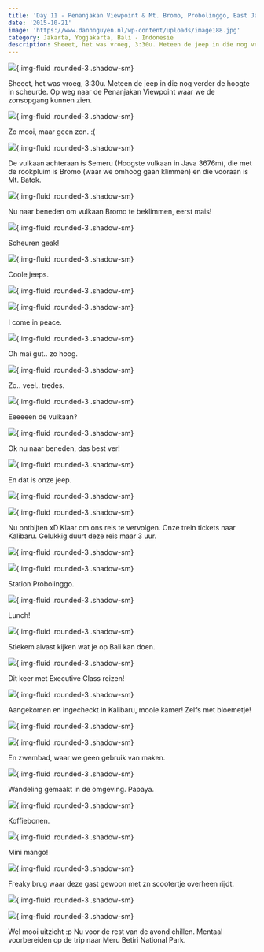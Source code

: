 ```yaml
---
title: 'Day 11 - Penanjakan Viewpoint & Mt. Bromo, Probolinggo, East Java'
date: '2015-10-21'
image: 'https://www.danhnguyen.nl/wp-content/uploads/image188.jpg'
category: Jakarta, Yogjakarta, Bali - Indonesie
description: Sheeet, het was vroeg, 3:30u. Meteen de jeep in die nog verder de hoogte in scheurde...
---
```


![](https://www.danhnguyen.nl/wp-content/uploads/image186-1024x576.jpg){.img-fluid .rounded-3 .shadow-sm}

Sheeet, het was vroeg, 3:30u. Meteen de jeep in die nog verder de hoogte in scheurde.
Op weg naar de Penanjakan Viewpoint waar we de zonsopgang kunnen zien.

![](https://www.danhnguyen.nl/wp-content/uploads/image187-1024x576.jpg){.img-fluid .rounded-3 .shadow-sm}

Zo mooi, maar geen zon. :(

![](https://www.danhnguyen.nl/wp-content/uploads/image188-1024x576.jpg){.img-fluid .rounded-3 .shadow-sm}

De vulkaan achteraan is Semeru (Hoogste vulkaan in Java 3676m), die met de rookpluim is Bromo (waar we omhoog gaan klimmen) en die vooraan is Mt. Batok.

<!-- En filmpjes!
\[video mp4="http://www.danhnguyen.nl/wp-content/uploads/IMG\_0763.mp4"\]\[/video\]
\[video mp4="http://www.danhnguyen.nl/wp-content/uploads/IMG\_0764.mp4"\]\[/video\] -->

![](https://www.danhnguyen.nl/wp-content/uploads/image189-1024x576.jpg){.img-fluid .rounded-3 .shadow-sm}

Nu naar beneden om vulkaan Bromo te beklimmen, eerst mais!

![](https://www.danhnguyen.nl/wp-content/uploads/image190-1024x576.jpg){.img-fluid .rounded-3 .shadow-sm}

Scheuren geak!

![](https://www.danhnguyen.nl/wp-content/uploads/image191-1024x576.jpg){.img-fluid .rounded-3 .shadow-sm}

Coole jeeps.

![](https://www.danhnguyen.nl/wp-content/uploads/image192-1024x576.jpg){.img-fluid .rounded-3 .shadow-sm}

![](https://www.danhnguyen.nl/wp-content/uploads/image193-1024x576.jpg){.img-fluid .rounded-3 .shadow-sm}

I come in peace.

![](https://www.danhnguyen.nl/wp-content/uploads/image194-1024x576.jpg){.img-fluid .rounded-3 .shadow-sm}

Oh mai gut.. zo hoog.

![](https://www.danhnguyen.nl/wp-content/uploads/image195-1024x576.jpg){.img-fluid .rounded-3 .shadow-sm}

Zo.. veel.. tredes.

![](https://www.danhnguyen.nl/wp-content/uploads/image196-1024x576.jpg){.img-fluid .rounded-3 .shadow-sm}

Eeeeeen de vulkaan?

![](https://www.danhnguyen.nl/wp-content/uploads/image197-1024x576.jpg){.img-fluid .rounded-3 .shadow-sm}

Ok nu naar beneden, das best ver!

![](https://www.danhnguyen.nl/wp-content/uploads/image199-1024x576.jpg){.img-fluid .rounded-3 .shadow-sm}

En dat is onze jeep.

![](https://www.danhnguyen.nl/wp-content/uploads/image200-1024x576.jpg){.img-fluid .rounded-3 .shadow-sm}

![](https://www.danhnguyen.nl/wp-content/uploads/image208-1024x576.jpg){.img-fluid .rounded-3 .shadow-sm}

Nu ontbijten xD
Klaar om ons reis te vervolgen. Onze trein tickets naar Kalibaru. Gelukkig duurt deze reis maar 3 uur.

![](https://www.danhnguyen.nl/wp-content/uploads/image201-1024x576.jpg){.img-fluid .rounded-3 .shadow-sm}

![](https://www.danhnguyen.nl/wp-content/uploads/image203-1024x576.jpg){.img-fluid .rounded-3 .shadow-sm}

Station Probolinggo.

![](https://www.danhnguyen.nl/wp-content/uploads/image202-1024x576.jpg){.img-fluid .rounded-3 .shadow-sm}

Lunch!

![](https://www.danhnguyen.nl/wp-content/uploads/image204-1024x576.jpg){.img-fluid .rounded-3 .shadow-sm}

Stiekem alvast kijken wat je op Bali kan doen.

![](https://www.danhnguyen.nl/wp-content/uploads/image215-1024x576.jpg){.img-fluid .rounded-3 .shadow-sm}

Dit keer met Executive Class reizen!

![](https://www.danhnguyen.nl/wp-content/uploads/image205-1024x576.jpg){.img-fluid .rounded-3 .shadow-sm}

Aangekomen en ingecheckt in Kalibaru, mooie kamer!
Zelfs met bloemetje!

![](https://www.danhnguyen.nl/wp-content/uploads/image206-1024x576.jpg){.img-fluid .rounded-3 .shadow-sm}

![](https://www.danhnguyen.nl/wp-content/uploads/image207-1024x576.jpg){.img-fluid .rounded-3 .shadow-sm}

En zwembad, waar we geen gebruik van maken.

![](https://www.danhnguyen.nl/wp-content/uploads/image210-1024x576.jpg){.img-fluid .rounded-3 .shadow-sm}

Wandeling gemaakt in de omgeving. Papaya.

![](https://www.danhnguyen.nl/wp-content/uploads/image211-1024x576.jpg){.img-fluid .rounded-3 .shadow-sm}

Koffiebonen.

![](https://www.danhnguyen.nl/wp-content/uploads/image209-1024x576.jpg){.img-fluid .rounded-3 .shadow-sm}

Mini mango!

![](https://www.danhnguyen.nl/wp-content/uploads/image212-1024x576.jpg){.img-fluid .rounded-3 .shadow-sm}

Freaky brug waar deze gast gewoon met zn scootertje overheen rijdt.

![](https://www.danhnguyen.nl/wp-content/uploads/image216-1024x576.jpg){.img-fluid .rounded-3 .shadow-sm}

![](https://www.danhnguyen.nl/wp-content/uploads/image213-1024x576.jpg){.img-fluid .rounded-3 .shadow-sm}

Wel mooi uitzicht :p
Nu voor de rest van de avond chillen. Mentaal voorbereiden op de trip naar Meru Betiri National Park.
